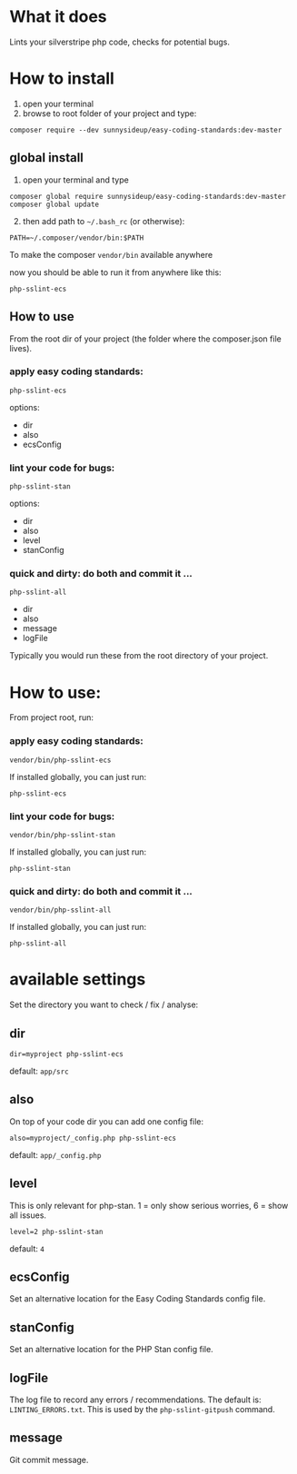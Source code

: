 # What it does

Lints your silverstripe php code, checks for potential bugs.

# How to install

1. open your terminal
2. browse to root folder of your project and type:
 ```shell
 composer require --dev sunnysideup/easy-coding-standards:dev-master
 ```

## global install

1. open your terminal and type
```shell
composer global require sunnysideup/easy-coding-standards:dev-master
composer global update
```

2. then add path to `~/.bash_rc` (or otherwise):
```shell
PATH=~/.composer/vendor/bin:$PATH
```
To make the composer `vendor/bin` available anywhere

now you should be able to run it from anywhere like this:
```shell
php-sslint-ecs
```

## How to use
From the root dir of your project (the folder where the composer.json file lives).

### apply easy coding standards:
```shell
php-sslint-ecs
```
options:
- dir
- also
- ecsConfig

### lint your code for bugs:
```shell
php-sslint-stan
```
options:
- dir
- also
- level
- stanConfig

### quick and dirty: do both and commit it ...
```shell
php-sslint-all
```
- dir
- also
- message
- logFile


Typically you would run these from the root directory of your project.


# How to use:
From project root, run:

### apply easy coding standards:
```shell
vendor/bin/php-sslint-ecs
```

If installed globally, you can just run:
```shell
php-sslint-ecs
```

### lint your code for bugs:
```shell
vendor/bin/php-sslint-stan
```

If installed globally, you can just run:
```shell
php-sslint-stan
```


### quick and dirty: do both and commit it ...
```shell
vendor/bin/php-sslint-all
```

If installed globally, you can just run:
```shell
php-sslint-all
```

# available settings
Set the directory you want to check / fix / analyse:

## dir
```shell
dir=myproject php-sslint-ecs
```
default: `app/src`

## also
On top of your code dir you can add one config file:
```shell
also=myproject/_config.php php-sslint-ecs
```
default: `app/_config.php`

## level
This is only relevant for php-stan.
1 = only show serious worries,
6 = show all issues.
```shell
level=2 php-sslint-stan
```
default: `4`

## ecsConfig
Set an alternative location for the Easy Coding Standards config file.

## stanConfig
Set an alternative location for the PHP Stan config file.

## logFile
The log file to record any errors / recommendations.
The default is: `LINTING_ERRORS.txt`.  This is used by the `php-sslint-gitpush` command.

## message
Git commit message.
